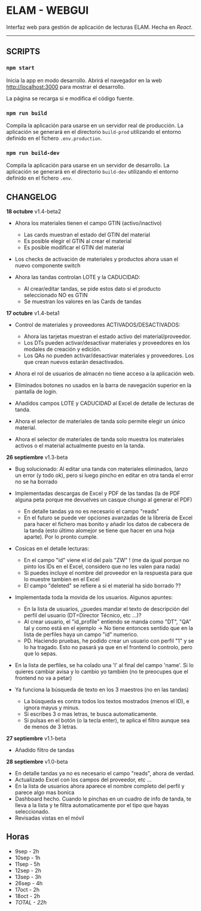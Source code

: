 # ELAM - WEBGUI
Interfaz web para gestión de aplicación de lecturas ELAM. Hecha en *React*.

---

## SCRIPTS

### `npm start`

Inicia la app en modo desarrollo.
Abrirá el navegador en la web [http://localhost:3000](http://localhost:3000) para mostrar el desarrollo.

La página se recarga si e modifica el código fuente.


### `npm run build`

Compila la aplicación para usarse en un servidor real de producción.
La aplicación se generará en el directorio `build-prod` utilizando el entorno definido en el fichero `.env.production`.


### `npm run build-dev`

Compila la aplicación para usarse en un servidor de desarrollo.
La aplicación se generará en el directorio `build-dev` utilizando el entorno definido en el fichero `.env`.


## CHANGELOG
**18 octubre** v1.4-beta2
- Ahora los materiales tienen el campo GTIN (activo/inactivo)
    - Las cards muestran el estado del GTIN del material
    - Es posible elegir el GTIN al crear el material
    - Es posible modificar el GTIN del material

- Los checks de activación de materiales y productos ahora usan el nuevo componente switch

- Ahora las tandas controlan LOTE y la CADUCIDAD:
    - Al crear/editar tandas, se pide estos dato si el producto seleccionado NO es GTIN
    - Se muestran los valores en las Cards de tandas


**17 octubre** v1.4-beta1
- Control de materiales y proveedores ACTIVADOS/DESACTIVADOS:
    - Ahora las tarjetas muestran el estado activo del material/proveedor.
    - Los DTs pueden activar/desactivar materiales y proveedores en los modales de creación y edición.
    - Los QAs no pueden activar/desactivar materiales y proveedores. Los que crean nuevos estarán desactivados.

- Ahora el rol de usuarios de almacén no tiene acceso a la aplicación web.
- Eliminados botones no usados en la barra de navegación superior en la pantalla de login.

- Añadidos campos LOTE y CADUCIDAD al Excel de detalle de lecturas de tanda.
- Ahora el selector de materiales de tanda solo permite elegir un único material.
- Ahora el selector de materiales de tanda solo muestra los materiales activos o el material actualmente puesto en la tanda.


**26 septiembre** v1.3-beta
- Bug solucionado: Al editar una tanda con materiales eliminados, lanzo un error (y todo ok), pero si luego pincho en editar en otra tanda el error no se ha borrado

- Implementadas descargas de Excel y PDF de las tandas (la de PDF alguna peta porque me devuelves un casque chungo al generar el PDF)
    - En detalle tandas ya no es necesario el campo "reads"
    - En el futuro se puede ver opciones avanzadas de la librería de Excel para hacer el fichero mas bonito y añadir los datos de cabecera de la tanda (esto último alomejor se tiene que hacer en una hoja aparte). Por lo pronto cumple.

- Cosicas en el detalle lecturas:
    - En el campo "id" viene el id del país "ZW" ! (me da igual porque no pinto los IDs en el Excel, considero que no les valen para nada)
    - Si puedes incluye el nombre del proveedor en la respuesta para que lo muestre tambien en el Excel
    - El campo "deleted" se refiere a si el material ha sido borrado ?? 

- Implementada toda la movida de los usuarios. Algunos apuntes:
    - En la lista de usuarios, ¿puedes mandar el texto de descripción del perfil del usuario (DT=Director Técnico, etc ...)?
    - Al crear usuario, el "id_profile" entiendo se manda como "DT", "QA" tal y como está en el ejemplo  -> No tiene entonces sentido que en la lista de perfiles haya un campo "id" numerico.
    - PD. Haciendo pruebas, he podido crear un usuario con perfil "1" y se lo ha tragado. Esto no pasará ya que en el frontend lo controlo, pero que lo sepas.

- En la lista de perfiles, se ha colado una 'l' al final del campo 'name'. Si lo quieres cambiar avisa y lo cambio yo también (no te preocupes que el frontend no va a petar)
- Ya funciona la búsqueda de texto en los 3 maestros (no en las tandas)
    - La búsqueda es contra todos los textos mostrados (menos el ID), e ignora mayus y minus.
    - Si escribes 3 o mas letras, te busca automaticamente.
    - Si pulsas en el botón (o la tecla enter), te aplica el filtro aunque sea de menos de 3 letras.

**27 septiembre** v1.1-beta
- Añadido filtro de tandas


**28 septiembre** v1.0-beta
- En detalle tandas ya no es necesario el campo "reads", ahora de verdad.
- Actualizado Excel con los campos del proveedor, etc ...
- En la lista de usuarios ahora aparece el nombre completo del perfil y parece algo mas bonica
- Dashboard hecho. Cuando le pinchas en un cuadro de info de tanda, te lleva a la lista y te filtra automaticamente por el tipo que hayas seleccionado.
- Revisadas vistas en el móvil



## Horas

- 9sep - 2h
- 10sep - 1h
- 11sep - 5h
- 12sep - 2h
- 13sep - 3h
- 26sep - 4h
- 17oct - 2h
- 18oct - 2h
- *TOTAL - 22h* 
